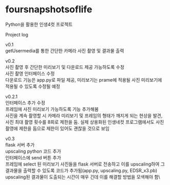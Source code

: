 # foursnapshotsoflife
Python을 활용한 인생4컷 프로젝트


Project log

v0.1\
getUsermedia를 통한 간단한 카메라 사진 촬영 및 결과물 출력

v0.2\
사진 촬영 후 간단한 미리보기 및 다운로드 제공 가능하도록 수정\
사진 촬영 인터페이스 수정\
다운로드 기능은 app.py로 파일 제공, 미리보기는 prame에 적용될 사진 미리보기에 적용될 수 있도록 수정될 예정

v0.2.1\
인터페이스 추가 수정\
프레임에 사진 미리보기 가능하도록 기능 추가해봄\
사진을 계속 촬영할 시 카메라 미리보기 및 프레임의 형태가 깨지게 되는 현상을 발견, 사진 최대 촬영 횟수를 8회로 제한을 둠. 실제 상용화된 인생네컷 프로그램에서도 사진 촬영에 제한을 둠으로 제한이 있어도 괜찮을 것으로 보임

v0.3\
flask 서버 추가\
upscaling python 코드 추가\
인터페이스에 send 버튼 추가\
프레임에 select 된 미리보기 사진들을 flask 서버로 전송하고 이를 upscaling하여 그 결과물을 출력할 수 있도록 코드가 추가됨(app.py, upscaling.py, EDSR_x3.pb)\
upscaling된 결과물이 도출되는 시간이 매우 긴데 이를 해결할 방법을 모색해야 함\

